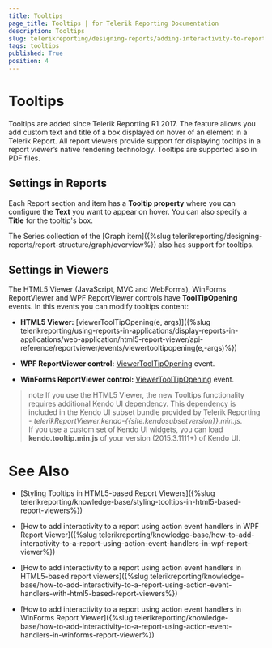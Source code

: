 ```yaml
---
title: Tooltips
page_title: Tooltips | for Telerik Reporting Documentation
description: Tooltips
slug: telerikreporting/designing-reports/adding-interactivity-to-reports/tooltips
tags: tooltips
published: True
position: 4
---
```


# Tooltips

Tooltips are added since Telerik Reporting R1 2017.         The feature allows you add custom text and title of a box displayed on hover of an element in a Telerik Report.         All report viewers provide support for displaying tooltips in a report viewer’s native rendering technology. Tooltips are supported also in PDF files.       

## Settings in Reports

Each Report section and item has a __Tooltip property__  where you can configure the __Text__  you want to appear on hover.           You can also specify a __Title__  for the tooltip's box.         

The Series collection of the [Graph item]({%slug telerikreporting/designing-reports/report-structure/graph/overview%}) also has support for tooltips.         

## Settings in Viewers

The HTML5 Viewer (JavaScript, MVC and WebForms), WinForms ReportViewer and WPF ReportViewer controls have __ToolTipOpening__  events. In this events you can modify tooltips content:         

* __HTML5 Viewer:__ [viewerToolTipOpening(e, args)]({%slug telerikreporting/using-reports-in-applications/display-reports-in-applications/web-application/html5-report-viewer/api-reference/reportviewer/events/viewertooltipopening(e,-args)%})

* __WPF ReportViewer control:__  [ViewerToolTipOpening](/reporting/api/Telerik.ReportViewer.Wpf.ReportViewer#Telerik_ReportViewer_Wpf_ReportViewer_ViewerToolTipOpening)  event.             

* __WinForms ReportViewer control:__  [ViewerToolTipOpening](/reporting/api/Telerik.ReportViewer.WinForms.ReportViewerBase#Telerik_ReportViewer_WinForms_ReportViewerBase_ViewerToolTipOpening)  event.             

>note If you use the HTML5 Viewer, the new Tooltips functionality requires additional Kendo UI dependency. This dependency is included in the Kendo UI subset bundle provided by Telerik Reporting -  *telerikReportViewer.kendo-{{site.kendosubsetversion}}.min.js*.  
>If you use a custom set of Kendo UI widgets, you can load  __kendo.tooltip.min.js__  of your version (2015.3.1111+) of Kendo UI.           

# See Also

 * [Styling Tooltips in HTML5-based Report Viewers]({%slug telerikreporting/knowledge-base/styling-tooltips-in-html5-based-report-viewers%})
 
 * [How to add interactivity to a report using action event handlers in WPF Report Viewer]({%slug telerikreporting/knowledge-base/how-to-add-interactivity-to-a-report-using-action-event-handlers-in-wpf-report-viewer%})
 
 * [How to add interactivity to a report using action event handlers in HTML5-based report viewers]({%slug telerikreporting/knowledge-base/how-to-add-interactivity-to-a-report-using-action-event-handlers-with-html5-based-report-viewers%})
 
 * [How to add interactivity to a report using action event handlers in WinForms Report Viewer]({%slug telerikreporting/knowledge-base/how-to-add-interactivity-to-a-report-using-action-event-handlers-in-winforms-report-viewer%})